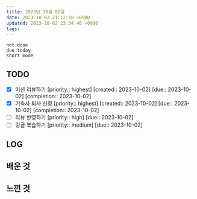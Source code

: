 ```yaml
---
title: 2023년 10월 02일
date: 2023-10-02 21:12:18 +0900
updated: 2023-10-02 23:34:46 +0900
tags: 
---
```


```tasks
not done 
due today
short mode
```

## TODO

- [x] 미션 리뷰하기  [priority:: highest]  [created:: 2023-10-02]  [due:: 2023-10-02]  [completion:: 2023-10-02]
- [x] 기숙사 퇴사 신청  [priority:: highest]  [created:: 2023-10-02]  [due:: 2023-10-02]  [completion:: 2023-10-02]
- [ ] 리뷰 반영하기  [priority:: high]  [due:: 2023-10-02]
- [ ] 링글 복습하기  [priority:: medium]  [due:: 2023-10-02]

## LOG

## 배운 것

## 느낀 것